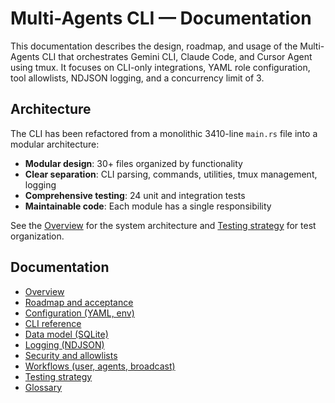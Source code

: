 # Multi-Agents CLI — Documentation

This documentation describes the design, roadmap, and usage of the Multi-Agents CLI that orchestrates Gemini CLI, Claude Code, and Cursor Agent using tmux. It focuses on CLI-only integrations, YAML role configuration, tool allowlists, NDJSON logging, and a concurrency limit of 3.

## Architecture

The CLI has been refactored from a monolithic 3410-line `main.rs` file into a modular architecture:

- **Modular design**: 30+ files organized by functionality
- **Clear separation**: CLI parsing, commands, utilities, tmux management, logging
- **Comprehensive testing**: 24 unit and integration tests
- **Maintainable code**: Each module has a single responsibility

See the [Overview](./overview.md) for the system architecture and [Testing strategy](./testing.md) for test organization.

## Documentation

- [Overview](./overview.md)
- [Roadmap and acceptance](./roadmap.md)
- [Configuration (YAML, env)](./configuration.md)
- [CLI reference](./cli-reference.md)
- [Data model (SQLite)](./data-model.md)
- [Logging (NDJSON)](./logging.md)
- [Security and allowlists](./security.md)
- [Workflows (user, agents, broadcast)](./workflows.md)
- [Testing strategy](./testing.md)
- [Glossary](./glossary.md)
